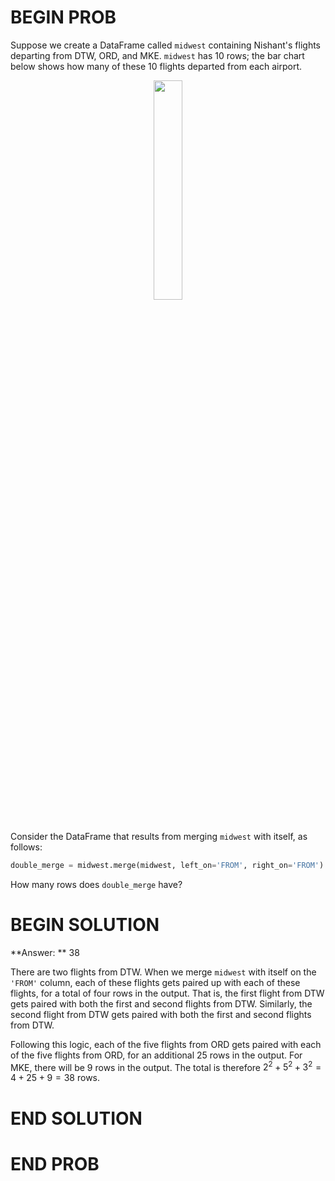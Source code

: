 # BEGIN PROB

Suppose we create a DataFrame called `midwest` containing Nishant's flights departing from DTW, ORD, and MKE. `midwest` has 10 rows; the bar chart below shows how many of these 10 flights departed from each airport.

<center><img src='../assets/images/disc04_new/midwest.png' width=30%></center>
<br>

Consider the DataFrame that results from merging `midwest` with itself, as follows:

```py
double_merge = midwest.merge(midwest, left_on='FROM', right_on='FROM')
```

How many rows does `double_merge` have?

# BEGIN SOLUTION

**Answer: ** 38

There are two flights from DTW. When we merge `midwest` with itself on the `'FROM'` column, each of these flights gets paired up with each of these flights, for a total of four rows in the output. That is, the first flight from DTW gets paired with both the first and second flights from DTW. Similarly, the second flight from DTW gets paired with both the first and second flights from DTW.

Following this logic, each of the five flights from ORD gets paired with each of the five flights from ORD, for an additional 25 rows in the output. For MKE, there will be 9 rows in the output. The total is therefore $2^2 + 5^2 + 3^2 = 4 + 25 + 9 = 38$ rows.

# END SOLUTION

# END PROB
